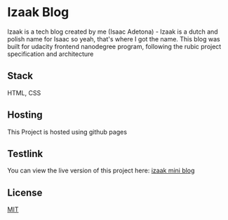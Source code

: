 # Izaak Blog

Izaak is a tech blog created by me (Isaac Adetona) - Izaak is a dutch and polish name for Isaac so yeah, that's where I got the name.
This blog was built for udacity frontend nanodegree program, following the rubic project specification and architecture

## Stack
HTML, CSS

## Hosting
This Project is hosted using github pages

## Testlink
You can view the live version of this project here: [izaak mini blog](https://isaacbukunmi.github.io/izaak-mini-blog/)

## License
[MIT](https://choosealicense.com/licenses/mit/)
